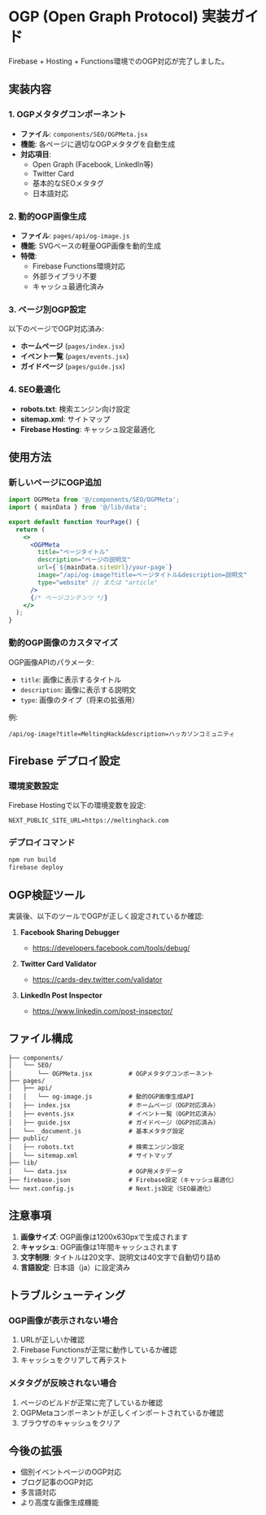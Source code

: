 # OGP (Open Graph Protocol) 実装ガイド

Firebase + Hosting + Functions環境でのOGP対応が完了しました。

## 実装内容

### 1. OGPメタタグコンポーネント
- **ファイル**: `components/SEO/OGPMeta.jsx`
- **機能**: 各ページに適切なOGPメタタグを自動生成
- **対応項目**:
  - Open Graph (Facebook, LinkedIn等)
  - Twitter Card
  - 基本的なSEOメタタグ
  - 日本語対応

### 2. 動的OGP画像生成
- **ファイル**: `pages/api/og-image.js`
- **機能**: SVGベースの軽量OGP画像を動的生成
- **特徴**:
  - Firebase Functions環境対応
  - 外部ライブラリ不要
  - キャッシュ最適化済み

### 3. ページ別OGP設定
以下のページでOGP対応済み:
- **ホームページ** (`pages/index.jsx`)
- **イベント一覧** (`pages/events.jsx`)
- **ガイドページ** (`pages/guide.jsx`)

### 4. SEO最適化
- **robots.txt**: 検索エンジン向け設定
- **sitemap.xml**: サイトマップ
- **Firebase Hosting**: キャッシュ設定最適化

## 使用方法

### 新しいページにOGP追加

```jsx
import OGPMeta from '@/components/SEO/OGPMeta';
import { mainData } from '@/lib/data';

export default function YourPage() {
  return (
    <>
      <OGPMeta
        title="ページタイトル"
        description="ページの説明文"
        url={`${mainData.siteUrl}/your-page`}
        image="/api/og-image?title=ページタイトル&description=説明文"
        type="website" // または "article"
      />
      {/* ページコンテンツ */}
    </>
  );
}
```

### 動的OGP画像のカスタマイズ

OGP画像APIのパラメータ:
- `title`: 画像に表示するタイトル
- `description`: 画像に表示する説明文
- `type`: 画像のタイプ（将来の拡張用）

例:
```
/api/og-image?title=MeltingHack&description=ハッカソンコミュニティ
```

## Firebase デプロイ設定

### 環境変数設定
Firebase Hostingで以下の環境変数を設定:
```
NEXT_PUBLIC_SITE_URL=https://meltinghack.com
```

### デプロイコマンド
```bash
npm run build
firebase deploy
```

## OGP検証ツール

実装後、以下のツールでOGPが正しく設定されているか確認:

1. **Facebook Sharing Debugger**
   - https://developers.facebook.com/tools/debug/

2. **Twitter Card Validator**
   - https://cards-dev.twitter.com/validator

3. **LinkedIn Post Inspector**
   - https://www.linkedin.com/post-inspector/

## ファイル構成

```
├── components/
│   └── SEO/
│       └── OGPMeta.jsx          # OGPメタタグコンポーネント
├── pages/
│   ├── api/
│   │   └── og-image.js          # 動的OGP画像生成API
│   ├── index.jsx                # ホームページ（OGP対応済み）
│   ├── events.jsx               # イベント一覧（OGP対応済み）
│   ├── guide.jsx                # ガイドページ（OGP対応済み）
│   └── _document.js             # 基本メタタグ設定
├── public/
│   ├── robots.txt               # 検索エンジン設定
│   └── sitemap.xml              # サイトマップ
├── lib/
│   └── data.jsx                 # OGP用メタデータ
├── firebase.json                # Firebase設定（キャッシュ最適化）
└── next.config.js               # Next.js設定（SEO最適化）
```

## 注意事項

1. **画像サイズ**: OGP画像は1200x630pxで生成されます
2. **キャッシュ**: OGP画像は1年間キャッシュされます
3. **文字制限**: タイトルは20文字、説明文は40文字で自動切り詰め
4. **言語設定**: 日本語（ja）に設定済み

## トラブルシューティング

### OGP画像が表示されない場合
1. URLが正しいか確認
2. Firebase Functionsが正常に動作しているか確認
3. キャッシュをクリアして再テスト

### メタタグが反映されない場合
1. ページのビルドが正常に完了しているか確認
2. OGPMetaコンポーネントが正しくインポートされているか確認
3. ブラウザのキャッシュをクリア

## 今後の拡張

- 個別イベントページのOGP対応
- ブログ記事のOGP対応
- 多言語対応
- より高度な画像生成機能 